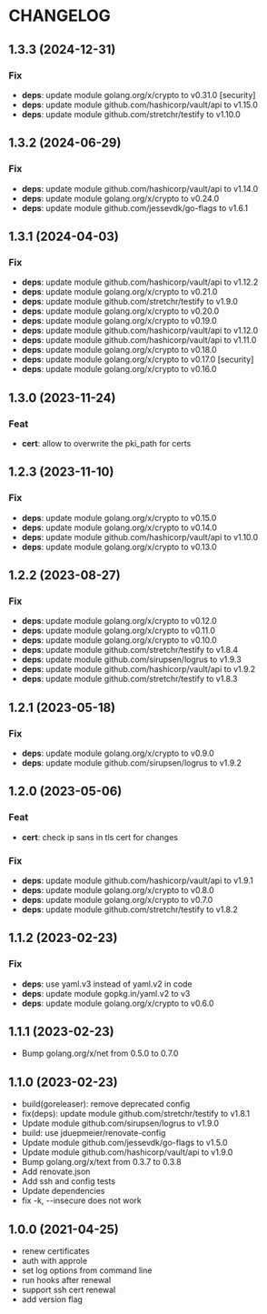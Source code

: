 # CHANGELOG

## 1.3.3 (2024-12-31)

### Fix

- **deps**: update module golang.org/x/crypto to v0.31.0 [security]
- **deps**: update module github.com/hashicorp/vault/api to v1.15.0
- **deps**: update module github.com/stretchr/testify to v1.10.0

## 1.3.2 (2024-06-29)

### Fix

- **deps**: update module github.com/hashicorp/vault/api to v1.14.0
- **deps**: update module golang.org/x/crypto to v0.24.0
- **deps**: update module github.com/jessevdk/go-flags to v1.6.1

## 1.3.1 (2024-04-03)

### Fix

- **deps**: update module github.com/hashicorp/vault/api to v1.12.2
- **deps**: update module golang.org/x/crypto to v0.21.0
- **deps**: update module github.com/stretchr/testify to v1.9.0
- **deps**: update module golang.org/x/crypto to v0.20.0
- **deps**: update module golang.org/x/crypto to v0.19.0
- **deps**: update module github.com/hashicorp/vault/api to v1.12.0
- **deps**: update module github.com/hashicorp/vault/api to v1.11.0
- **deps**: update module golang.org/x/crypto to v0.18.0
- **deps**: update module golang.org/x/crypto to v0.17.0 [security]
- **deps**: update module golang.org/x/crypto to v0.16.0

## 1.3.0 (2023-11-24)

### Feat

- **cert**: allow to overwrite the pki_path for certs

## 1.2.3 (2023-11-10)

### Fix

- **deps**: update module golang.org/x/crypto to v0.15.0
- **deps**: update module golang.org/x/crypto to v0.14.0
- **deps**: update module github.com/hashicorp/vault/api to v1.10.0
- **deps**: update module golang.org/x/crypto to v0.13.0

## 1.2.2 (2023-08-27)

### Fix

- **deps**: update module golang.org/x/crypto to v0.12.0
- **deps**: update module golang.org/x/crypto to v0.11.0
- **deps**: update module golang.org/x/crypto to v0.10.0
- **deps**: update module github.com/stretchr/testify to v1.8.4
- **deps**: update module github.com/sirupsen/logrus to v1.9.3
- **deps**: update module github.com/hashicorp/vault/api to v1.9.2
- **deps**: update module github.com/stretchr/testify to v1.8.3

## 1.2.1 (2023-05-18)

### Fix

- **deps**: update module golang.org/x/crypto to v0.9.0
- **deps**: update module github.com/sirupsen/logrus to v1.9.2

## 1.2.0 (2023-05-06)

### Feat

- **cert**: check ip sans in tls cert for changes

### Fix

- **deps**: update module github.com/hashicorp/vault/api to v1.9.1
- **deps**: update module golang.org/x/crypto to v0.8.0
- **deps**: update module golang.org/x/crypto to v0.7.0
- **deps**: update module github.com/stretchr/testify to v1.8.2

## 1.1.2 (2023-02-23)

### Fix

- **deps**: use yaml.v3 instead of yaml.v2 in code
- **deps**: update module gopkg.in/yaml.v2 to v3
- **deps**: update module golang.org/x/crypto to v0.6.0

## 1.1.1 (2023-02-23)

* Bump golang.org/x/net from 0.5.0 to 0.7.0

## 1.1.0 (2023-02-23)

* build(goreleaser): remove deprecated config
* fix(deps): update module github.com/stretchr/testify to v1.8.1
* Update module github.com/sirupsen/logrus to v1.9.0
* build: use jduepmeier/renovate-config
* Update module github.com/jessevdk/go-flags to v1.5.0
* Update module github.com/hashicorp/vault/api to v1.9.0
* Bump golang.org/x/text from 0.3.7 to 0.3.8
* Add renovate.json
* Add ssh and config tests
* Update dependencies
* fix -k, --insecure does not work

## 1.0.0 (2021-04-25)

* renew certificates
* auth with approle
* set log options from command line
* run hooks after renewal
* support ssh cert renewal
* add version flag
